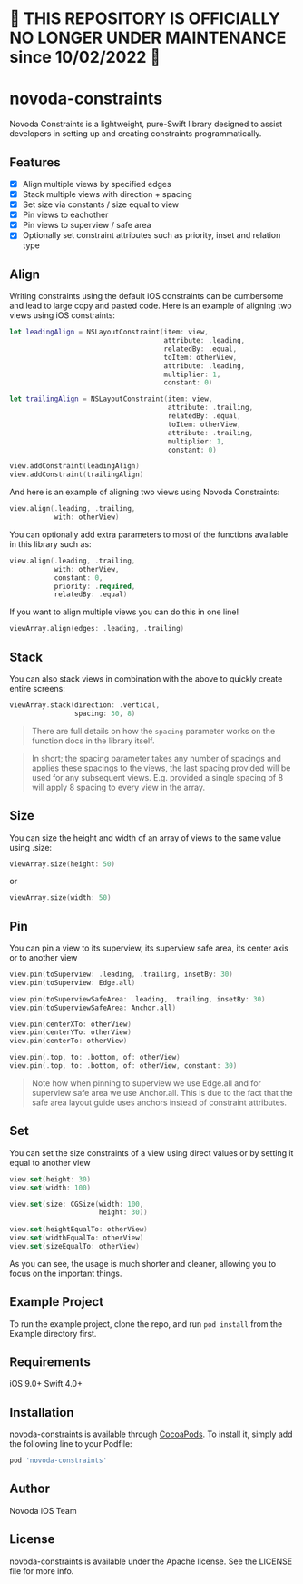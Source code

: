 # 🛑 THIS REPOSITORY IS OFFICIALLY NO LONGER UNDER MAINTENANCE since 10/02/2022 🛑

# novoda-constraints

Novoda Constraints is a lightweight, pure-Swift library designed to assist developers in setting up and creating constraints programmatically.

## Features

- [x] Align multiple views by specified edges
- [x] Stack multiple views with direction + spacing
- [x] Set size via constants / size equal to view
- [x] Pin views to eachother
- [x] Pin views to superview / safe area
- [x] Optionally set constraint attributes such as priority, inset and relation type

## Align

Writing constraints using the default iOS constraints can be cumbersome and lead to large copy and pasted code. Here is an example of aligning two views using iOS constraints:

```swift
let leadingAlign = NSLayoutConstraint(item: view,
                                      attribute: .leading,
                                      relatedBy: .equal,
                                      toItem: otherView,
                                      attribute: .leading,
                                      multiplier: 1,
                                      constant: 0)

let trailingAlign = NSLayoutConstraint(item: view,
                                       attribute: .trailing,
                                       relatedBy: .equal,
                                       toItem: otherView,
                                       attribute: .trailing,
                                       multiplier: 1,
                                       constant: 0)

view.addConstraint(leadingAlign)
view.addConstraint(trailingAlign)
```


And here is an example of aligning two views using Novoda Constraints:

```swift
view.align(.leading, .trailing,
           with: otherView)
```

You can optionally add extra parameters to most of the functions available in this library such as:

```swift
view.align(.leading, .trailing,
           with: otherView,
           constant: 0,
           priority: .required,
           relatedBy: .equal)
```

If you want to align multiple views you can do this in one line!

```swift
viewArray.align(edges: .leading, .trailing)
```

## Stack

You can also stack views in combination with the above to quickly create entire screens:

```swift
viewArray.stack(direction: .vertical,
                spacing: 30, 8)
```
> There are full details on how the `spacing` parameter works on the function docs in the library itself.

> In short; the spacing parameter takes any number of spacings and applies these spacings to the views, the last spacing provided will be used for any subsequent views. E.g. provided a single spacing of 8 will apply 8 spacing to every view in the array.

## Size

You can size the height and width of an array of views to the same value using .size:

```swift
viewArray.size(height: 50)
```
or
```swift
viewArray.size(width: 50)
```

## Pin

You can pin a view to its superview, its superview safe area, its center axis or to another view

```swift
view.pin(toSuperview: .leading, .trailing, insetBy: 30)
view.pin(toSuperview: Edge.all)

view.pin(toSuperviewSafeArea: .leading, .trailing, insetBy: 30)
view.pin(toSuperviewSafeArea: Anchor.all)

view.pin(centerXTo: otherView)
view.pin(centerYTo: otherView)
view.pin(centerTo: otherView)

view.pin(.top, to: .bottom, of: otherView)
view.pin(.top, to: .bottom, of: otherView, constant: 30)
```
> Note how when pinning to superview we use Edge.all and for superview safe area we use Anchor.all. This is due to the fact that the safe area layout guide uses anchors instead of constraint attributes.

## Set

You can set the size constraints of a view using direct values or by setting it equal to another view

```swift
view.set(height: 30)
view.set(width: 100)

view.set(size: CGSize(width: 100,
                      height: 30))
                                   
view.set(heightEqualTo: otherView)
view.set(widthEqualTo: otherView)
view.set(sizeEqualTo: otherView)
```

As you can see, the usage is much shorter and cleaner, allowing you to focus on the important things.


## Example Project

To run the example project, clone the repo, and run `pod install` from the Example directory first.

## Requirements

iOS 9.0+
Swift 4.0+

## Installation

novoda-constraints is available through [CocoaPods](https://cocoapods.org). To install
it, simply add the following line to your Podfile:

```ruby
pod 'novoda-constraints'
```

## Author

Novoda iOS Team

## License

novoda-constraints is available under the Apache license. See the LICENSE file for more info.

